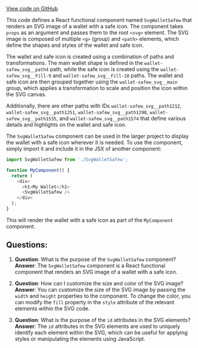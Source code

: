[View code on GitHub](https://github.com/ergoplatform/ergoweb/components/icons/WalletSafew.js)

This code defines a React functional component named `SvgWalletSafew` that renders an SVG image of a wallet with a safe icon. The component takes `props` as an argument and passes them to the root `<svg>` element. The SVG image is composed of multiple `<g>` (group) and `<path>` elements, which define the shapes and styles of the wallet and safe icon.

The wallet and safe icon is created using a combination of paths and transformations. The main wallet shape is defined in the `wallet-safew_svg__path4` path, while the safe icon is created using the `wallet-safew_svg__Fill-9` and `wallet-safew_svg__Fill-10` paths. The wallet and safe icon are then grouped together using the `wallet-safew_svg__main` group, which applies a transformation to scale and position the icon within the SVG canvas.

Additionally, there are other paths with IDs `wallet-safew_svg__path1212`, `wallet-safew_svg__path1251`, `wallet-safew_svg__path1290`, `wallet-safew_svg__path1535`, and `wallet-safew_svg__path1574` that define various details and highlights on the wallet and safe icon.

The `SvgWalletSafew` component can be used in the larger project to display the wallet with a safe icon wherever it is needed. To use the component, simply import it and include it in the JSX of another component:

```javascript
import SvgWalletSafew from './SvgWalletSafew';

function MyComponent() {
  return (
    <div>
      <h1>My Wallet</h1>
      <SvgWalletSafew />
    </div>
  );
}
```

This will render the wallet with a safe icon as part of the `MyComponent` component.
## Questions: 
 1. **Question**: What is the purpose of the `SvgWalletSafew` component?
   **Answer**: The `SvgWalletSafew` component is a React functional component that renders an SVG image of a wallet with a safe icon.

2. **Question**: How can I customize the size and color of the SVG image?
   **Answer**: You can customize the size of the SVG image by passing the `width` and `height` properties to the component. To change the color, you can modify the `fill` property in the `style` attribute of the relevant elements within the SVG code.

3. **Question**: What is the purpose of the `id` attributes in the SVG elements?
   **Answer**: The `id` attributes in the SVG elements are used to uniquely identify each element within the SVG, which can be useful for applying styles or manipulating the elements using JavaScript.